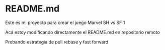 # README.md

Este es mi proyecto para crear el juego Marvel SH vs SF 1

Acá estoy modificando directamente el README.md en repositorio remoto

Probando estrategia de pull rebase y fast forward
